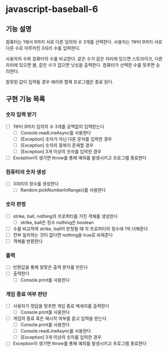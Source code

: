 # javascript-baseball-6

## 기능 설명

컴퓨터는 1에서 9까지 서로 다른 임의의 수 3개를 선택한다.
사용자는 1부터 9까지 서로 다른 수로 이루어진 3자리 수를 입력한다.

사용자의 수와 컴퓨터의 수를 비교한다.
같은 수가 같은 자리에 있으면 스트라이크, 다른 자리에 있으면 볼, 같은 수가 없으면 낫싱을 출력한다.
컴퓨터가 선택한 수를 맞추면 승리한다.

잘못된 값이 입력될 경우 에러와 함께 프로그램은 종료 된다.

## 구현 기능 목록 

### 숫자 입력 받기

- [ ] 1부터 9까지 임의의 수 3개를 공백없이 입력받는다
	- [ ] Console.readLineAsync를 사용한다
	- [ ] [Exception] 숫자가 아닌 다른 문자를 입력한 경우
	- [ ] [Exception] 숫자의 중복이 존재할 경우
	- [ ] [Exception] 3개 이상의 숫자를 입력한 경우
- [ ] Exception이 생기면 throw를 통해 예외를 발생시키고 프로그램 종료한다

### 컴퓨터의 숫자 생성

- [ ] 3자리의 정수를 생성한다
	- [ ] Random.pickNumberInRange()를 사용한다

### 숫자 판정

-	[ ] strike, ball, nothing의 프로퍼티를 가진 객체를 생성한다
	- [ ] strike, ball은 정수 nothing은 boolean
- [ ] 수를 비교하여 strike, ball이 판정될 때 각 프로퍼티의 정수에 1씩 더해준다
- [ ] 전부 일치하는 것이 없다면 nothing을 true로 바꿔준다
- [ ] 객체를 반환한다

### 출력

- [ ] 반환값을 통해 알맞은 출력 문자를 만든다
- [ ] 출력한다
	- [ ] Console.print를 사용한다

### 게임 종료 여부 판단

- [ ] 사용자가 정답을 맞추면 게임 종료 메세지를 출력한다
	- [ ] Console.print를 사용한다
-[ ] 게임의 종료 혹은 재시작 여부를 묻고 입력을 받는다
	- [ ] Console.print를 사용한다
	- [ ] Console.readLineAsync를 사용한다
  - [ ] [Exception] 3개 이상의 숫자를 입력한 경우
- [ ] Exception이 생기면 throw를 통해 예외를 발생시키고 프로그램 종료한다